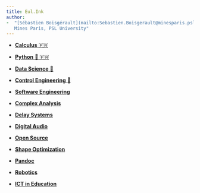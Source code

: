 ```yaml
---
title: Eul.Ink
author:
-  "[Sébastien Boisgérault](mailto:Sebastien.Boisgerault@minesparis.psl.eu),
   Mines Paris, PSL University"
---
```



  - [**Calculus** <i class="fa fa-github"></i> 🇫🇷](https://github.com/boisgera/CDIS#calcul-diff%C3%A9rentiel-int%C3%A9gral-et-stochastique)

  - [**Python** <i class="fa fa-github"></i> 🐍 🇫🇷](https://github.com/boisgera/python-fr#python-)

  - [**Data Science** 🐤](data-science)

  - [**Control Engineering** <i class="fa fa-github"></i> 🐍](https://github.com/boisgera/control-engineering-with-python#control-engineering-with-python)


  - [**Software Engineering**](software-engineering)

  - [**Complex Analysis**](complex-analysis)

  - [**Delay Systems**](delay-systems)

  - [**Digital Audio**](audio)

<!--
  - [**Python**](python)
-->
  - [**Open Source**](open-source)

  - [**Shape Optimization**](shape-optimization)

  - [**Pandoc**](pandoc)

  - [**Robotics**](robotics)

  - [**ICT in Education**](ICTE)

<script>
$("head").append("<link rel='shortcut icon' href='ink.png' type='image/png'>")
</script>

